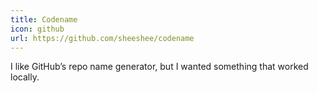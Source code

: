 ```yaml
---
title: Codename
icon: github
url: https://github.com/sheeshee/codename
---
```

I like GitHub’s repo name generator, but I wanted something that worked locally.
